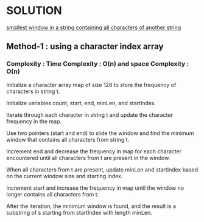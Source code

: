# SOLUTION

[smallest window in a string containing all characters of another string]( https://leetcode.com/problems/minimum-window-substring/)

## Method-1 : using a character index array


### Complexity : Time Complexity : O(n) and space Complexity : O(n)

Initialize a character array map of size 128 to store the frequency of characters in string t.

Initialize variables count, start, end, minLen, and startIndex.

Iterate through each character in string t and update the character frequency in the map.

Use two pointers (start and end) to slide the window and find the minimum window that contains all characters from string t.

Increment end and decrease the frequency in map for each character encountered until all characters from t are present in the window.

When all characters from t are present, update minLen and startIndex based on the current window size and starting index.

Increment start and increase the frequency in map until the window no longer contains all characters from t.

After the iteration, the minimum window is found, and the result is a substring of s starting from startIndex with length minLen.
